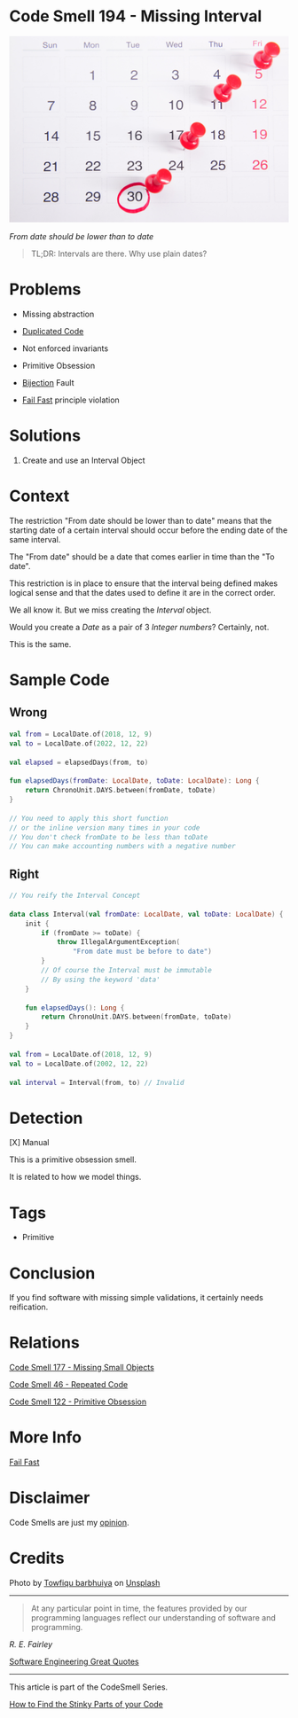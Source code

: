 # Code Smell 194 - Missing Interval
            
![Code Smell 194 - Missing Interval](Code%20Smell%20194%20-%20Missing%20Interval.jpg)

*From date should be lower than to date*

> TL;DR: Intervals are there. Why use plain dates?

# Problems

- Missing abstraction

- [Duplicated Code](https://github.com/mcsee/Software-Design-Articles/tree/main/Articles/Code%20Smells/Code%20Smell%2046%20-%20Repeated%20Code/readme.md)

- Not enforced invariants

- Primitive Obsession

- [Bijection](https://github.com/mcsee/Software-Design-Articles/tree/main/Articles/Theory/The%20One%20and%20Only%20Software%20Design%20Principle/readme.md) Fault

- [Fail Fast](https://github.com/mcsee/Software-Design-Articles/tree/main/Articles/Theory/Fail%20Fast/readme.md) principle violation

# Solutions

1. Create and use an Interval Object

# Context

The restriction "From date should be lower than to date" means that the starting date of a certain interval should occur before the ending date of the same interval.

The "From date" should be a date that comes earlier in time than the "To date". 

This restriction is in place to ensure that the interval being defined makes logical sense and that the dates used to define it are in the correct order.

We all know it. But we miss creating the *Interval* object.

Would you create a *Date* as a pair of 3 *Integer numbers*? Certainly, not. 

This is the same. 

# Sample Code

## Wrong

[Gist Url]: # (https://gist.github.com/mcsee/1e7dafa0143427c7e381017d77da987e)
```kotlin
val from = LocalDate.of(2018, 12, 9)
val to = LocalDate.of(2022, 12, 22)

val elapsed = elapsedDays(from, to)
    
fun elapsedDays(fromDate: LocalDate, toDate: LocalDate): Long {
    return ChronoUnit.DAYS.between(fromDate, toDate)
}

// You need to apply this short function 
// or the inline version many times in your code
// You don't check fromDate to be less than toDate
// You can make accounting numbers with a negative number
```

## Right

[Gist Url]: # (https://gist.github.com/mcsee/cff12c234110259b3b39b6a0122e1b76)
```kotlin
// You reify the Interval Concept

data class Interval(val fromDate: LocalDate, val toDate: LocalDate) {
    init {
        if (fromDate >= toDate) {
            throw IllegalArgumentException(
                "From date must be before to date")
        }
        // Of course the Interval must be immutable
        // By using the keyword 'data'
    }

    fun elapsedDays(): Long {
        return ChronoUnit.DAYS.between(fromDate, toDate)
    }
}

val from = LocalDate.of(2018, 12, 9)
val to = LocalDate.of(2002, 12, 22)

val interval = Interval(from, to) // Invalid

```

# Detection

[X] Manual

This is a primitive obsession smell.

It is related to how we model things.

# Tags

- Primitive

# Conclusion

If you find software with missing simple validations, it certainly needs reification.

# Relations

[Code Smell 177 - Missing Small Objects](https://github.com/mcsee/Software-Design-Articles/tree/main/Articles/Code%20Smells/Code%20Smell%20177%20-%20Missing%20Small%20Objects/readme.md)

[Code Smell 46 - Repeated Code](https://github.com/mcsee/Software-Design-Articles/tree/main/Articles/Code%20Smells/Code%20Smell%2046%20-%20Repeated%20Code/readme.md)

[Code Smell 122 - Primitive Obsession](https://github.com/mcsee/Software-Design-Articles/tree/main/Articles/Code%20Smells/Code%20Smell%20122%20-%20Primitive%20Obsession/readme.md)

# More Info

[Fail Fast](https://github.com/mcsee/Software-Design-Articles/tree/main/Articles/Theory/Fail%20Fast/readme.md)

# Disclaimer

Code Smells are just my [opinion](https://github.com/mcsee/Software-Design-Articles/tree/main/Articles/Blogging/I%20Wrote%20More%20than%2090%20Articles%20on%202021%20Here%20is%20What%20I%20Learned/readme.md).

# Credits

Photo by [Towfiqu barbhuiya](https://unsplash.com/@towfiqu999999) on [Unsplash](https://unsplash.com/photos/bwOAixLG0uc)  
  
* * *

> At any particular point in time, the features provided by our programming languages reflect our understanding of software and programming.

_R. E. Fairley_
 
[Software Engineering Great Quotes](https://github.com/mcsee/Software-Design-Articles/tree/main/Articles/Quotes/Software%20Engineering%20Great%20Quotes/readme.md)

* * *

This article is part of the CodeSmell Series.

[How to Find the Stinky Parts of your Code](https://github.com/mcsee/Software-Design-Articles/tree/main/Articles/Code%20Smells/How%20to%20Find%20the%20Stinky%20parts%20of%20your%20Code/readme.md)